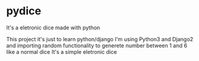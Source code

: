 # pydice
It's a eletronic dice made with python

This project it's just to learn python/django
I'm using Python3 and Django2 and importing random functionality to generete number between 1 and 6 like a normal dice
It's a simple eletronic dice

